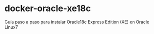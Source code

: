# docker-oracle-xe18c
Guía paso a paso para instalar Oracle18c Express Edition (XE) en Oracle Linux7
